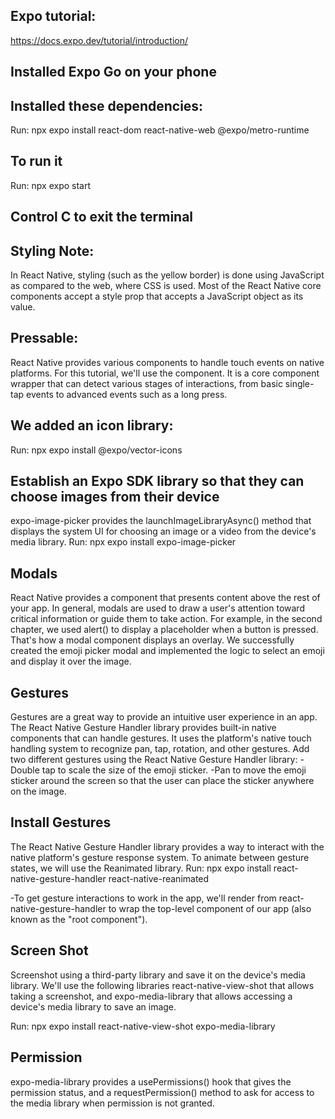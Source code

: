 ## Expo tutorial:
https://docs.expo.dev/tutorial/introduction/

## Installed Expo Go on your phone

## Installed these dependencies:
Run:
npx expo install react-dom react-native-web @expo/metro-runtime

## To run it
Run:
npx expo start

## Control C to exit the terminal

## Styling Note:
In React Native, styling (such as the yellow border) is done using JavaScript as compared to the web, where CSS is used. Most of the React Native core components accept a style prop that accepts a JavaScript object as its value. 

## Pressable: 
React Native provides various components to handle touch events on native platforms. For this tutorial, we'll use the <Pressable> component. It is a core component wrapper that can detect various stages of interactions, from basic single-tap events to advanced events such as a long press.

## We added an icon library:
Run:
npx expo install @expo/vector-icons

## Establish an Expo SDK library so that they can choose images from their device
expo-image-picker provides the launchImageLibraryAsync() method that displays the system UI for choosing an image or a video from the device's media library.
Run: 
npx expo install expo-image-picker

## Modals
React Native provides a <Modal> component that presents content above the rest of your app. In general, modals are used to draw a user's attention toward critical information or guide them to take action. For example, in the second chapter, we used alert() to display a placeholder when a button is pressed. That's how a modal component displays an overlay.
We successfully created the emoji picker modal and implemented the logic to select an emoji and display it over the image.

## Gestures
Gestures are a great way to provide an intuitive user experience in an app. The React Native Gesture Handler library provides built-in native components that can handle gestures. It uses the platform's native touch handling system to recognize pan, tap, rotation, and other gestures.
Add two different gestures using the React Native Gesture Handler library:
-Double tap to scale the size of the emoji sticker.
-Pan to move the emoji sticker around the screen so that the user can place the sticker anywhere on the image.

## Install Gestures
The React Native Gesture Handler library provides a way to interact with the native platform's gesture response system. To animate between gesture states, we will use the Reanimated library.
Run: 
npx expo install react-native-gesture-handler react-native-reanimated

-To get gesture interactions to work in the app, we'll render <GestureHandlerRootView> from react-native-gesture-handler to wrap the top-level component of our app (also known as the "root component").

## Screen Shot
Screenshot using a third-party library and save it on the device's media library. We'll use the following libraries react-native-view-shot that allows taking a screenshot, and expo-media-library that allows accessing a device's media library to save an image.

Run:
npx expo install react-native-view-shot expo-media-library


## Permission
expo-media-library provides a usePermissions() hook that gives the permission status, and a requestPermission() method to ask for access to the media library when permission is not granted.

